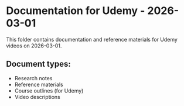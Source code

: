 # Documentation for Udemy - 2026-03-01

This folder contains documentation and reference materials for Udemy videos on 2026-03-01.

## Document types:
- Research notes
- Reference materials
- Course outlines (for Udemy)
- Video descriptions
